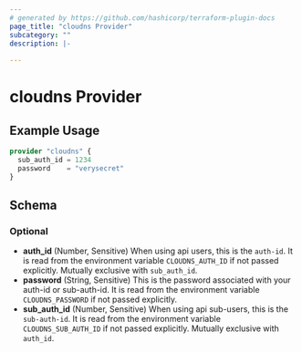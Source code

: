 ```yaml
---
# generated by https://github.com/hashicorp/terraform-plugin-docs
page_title: "cloudns Provider"
subcategory: ""
description: |-
  
---
```


# cloudns Provider



## Example Usage

```terraform
provider "cloudns" {
  sub_auth_id = 1234
  password    = "verysecret"
}
```

<!-- schema generated by tfplugindocs -->
## Schema

### Optional

- **auth_id** (Number, Sensitive) When using api users, this is the `auth-id`. It is read from the environment variable `CLOUDNS_AUTH_ID` if not passed explicitly. Mutually exclusive with `sub_auth_id`.
- **password** (String, Sensitive) This is the password associated with your auth-id or sub-auth-id. It is read from the environment variable `CLOUDNS_PASSWORD` if not passed explicitly.
- **sub_auth_id** (Number, Sensitive) When using api sub-users, this is the `sub-auth-id`. It is read from the environment variable `CLOUDNS_SUB_AUTH_ID` if not passed explicitly. Mutually exclusive with `auth_id`.
